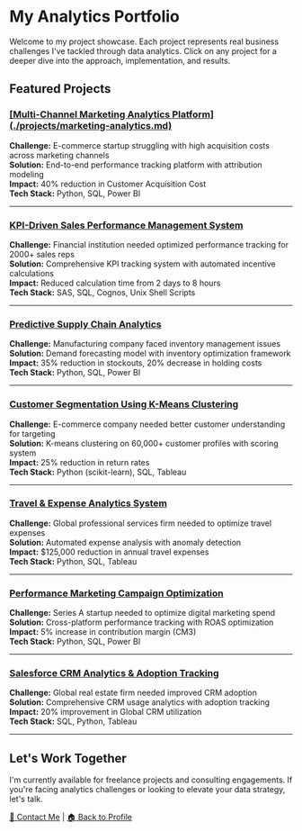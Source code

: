 # My Analytics Portfolio

Welcome to my project showcase. Each project represents real business challenges I've tackled through data analytics. Click on any project for a deeper dive into the approach, implementation, and results.

## Featured Projects

### <ins>[Multi-Channel Marketing Analytics Platform]<ins>(./projects/marketing-analytics.md)

**Challenge:** E-commerce startup struggling with high acquisition costs across marketing channels  
**Solution:** End-to-end performance tracking platform with attribution modeling  
**Impact:** 40% reduction in Customer Acquisition Cost  
**Tech Stack:** Python, SQL, Power BI  

---

### [KPI-Driven Sales Performance Management System](./projects/sales-analytics.md)

**Challenge:** Financial institution needed optimized performance tracking for 2000+ sales reps  
**Solution:** Comprehensive KPI tracking system with automated incentive calculations  
**Impact:** Reduced calculation time from 2 days to 8 hours  
**Tech Stack:** SAS, SQL, Cognos, Unix Shell Scripts  

---

### [Predictive Supply Chain Analytics](./projects/supply-demand.md)

**Challenge:** Manufacturing company faced inventory management issues  
**Solution:** Demand forecasting model with inventory optimization framework  
**Impact:** 35% reduction in stockouts, 20% decrease in holding costs  
**Tech Stack:** Python, SQL, Power BI  

---

### [Customer Segmentation Using K-Means Clustering](./projects/customer-segmentation.md)

**Challenge:** E-commerce company needed better customer understanding for targeting  
**Solution:** K-means clustering on 60,000+ customer profiles with scoring system  
**Impact:** 25% reduction in return rates  
**Tech Stack:** Python (scikit-learn), SQL, Tableau  

---

### [Travel & Expense Analytics System](./projects/expense-analytics.md)

**Challenge:** Global professional services firm needed to optimize travel expenses  
**Solution:** Automated expense analysis with anomaly detection  
**Impact:** $125,000 reduction in annual travel expenses  
**Tech Stack:** Python, SQL, Tableau  

---

### [Performance Marketing Campaign Optimization](./projects/campaign-optimization.md)

**Challenge:** Series A startup needed to optimize digital marketing spend  
**Solution:** Cross-platform performance tracking with ROAS optimization  
**Impact:** 5% increase in contribution margin (CM3)  
**Tech Stack:** Python, SQL, Power BI  

---

### [Salesforce CRM Analytics & Adoption Tracking](./projects/crm-analytics.md)

**Challenge:** Global real estate firm needed improved CRM adoption  
**Solution:** Comprehensive CRM usage analytics with adoption tracking  
**Impact:** 20% improvement in Global CRM utilization  
**Tech Stack:** SQL, Python, Tableau  

---

## Let's Work Together

I'm currently available for freelance projects and consulting engagements. If you're facing analytics challenges or looking to elevate your data strategy, let's talk.

[📩 Contact Me](mailto:sagar.bushan@gmail.com) | [🏠 Back to Profile](https://github.com/sagar-bushan)
